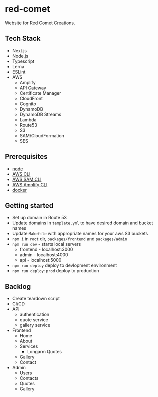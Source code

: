 # red-comet
Website for Red Comet Creations.

## Tech Stack
- Next.js
- Node.js
- Typescript
- Lerna
- ESLint
- AWS
  - Amplify
  - API Gateway
  - Certificate Manager
  - CloudFront
  - Cognito
  - DynamoDB
  - DynamoDB Streams
  - Lambda
  - Route53
  - S3
  - SAM/CloudFormation
  - SES

## Prerequisites
- [node](https://nodejs.org/en/)
- [AWS CLI](https://docs.aws.amazon.com/cli/latest/userguide/cli-chap-install.html)
- [AWS SAM CLI](https://docs.aws.amazon.com/serverless-application-model/latest/developerguide/serverless-sam-cli-install.html)
- [AWS Amplify CLI](https://docs.amplify.aws/cli/start/install)
- [docker](https://docs.docker.com/get-docker/)

## Getting started
- Set up domain in Route 53
- Update domains in `template.yml` to have desired domain and bucket names
- Update `Makefile` with appropriate names for your aws S3 buckets
- `npm i` in `root` dir, `packages/frontend` and `packages/admin`
- `npm run dev` - starts local servers
  - frontend - localhost:3000
  - admin - localhost:4000
  - api - localhost:5000
- `npm run deploy` deploy to devlopment environment
- `npm run deploy:prod` deploy to production

## Backlog
- Create teardown script
- CI/CD
- API
  - authentication
  - quote service
  - gallery service
- Frontend
  - Home
  - About
  - Services
    - Longarm Quotes
  - Gallery
  - Contact
- Admin
  - Users
  - Contacts
  - Quotes
  - Gallery
